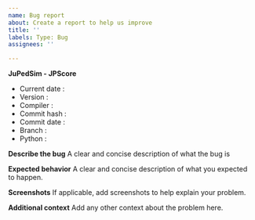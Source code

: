 ```yaml
---
name: Bug report
about: Create a report to help us improve
title: ''
labels: Type: Bug
assignees: ''

---
```


**JuPedSim - JPScore**

- Current date   :
- Version        :
- Compiler       :
- Commit hash    :
- Commit date    :
- Branch         :
- Python         :

**Describe the bug**
A clear and concise description of what the bug is

**Expected behavior**
A clear and concise description of what you expected to happen.

**Screenshots**
If applicable, add screenshots to help explain your problem.

**Additional context**
Add any other context about the problem here.
